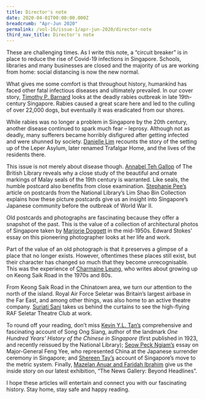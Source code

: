 ```yaml
---
title: Director's note
date: 2020-04-01T00:00:00.000Z
breadcrumb: "Apr-Jun 2020"
permalink: /vol-16/issue-1/apr-jun-2020/director-note
third_nav_title: Director's note
---
```


These are challenging times. As I write this note, a “circuit breaker” is in place to reduce the rise of Covid-19 infections in Singapore. Schools, libraries and many businesses are closed and the majority of us are working from home: social distancing is now the new normal.

What gives me some comfort is that throughout history, humankind has faced other fatal infectious diseases and ultimately prevailed. In our cover story, [Timothy P. Barnard](/vol-16/issue-1/apr-jun-2020/mad-dogs) looks at the deadly rabies outbreak in late 19th-century Singapore. Rabies caused a great scare here and led to the culling of over 22,000 dogs, but eventually it was eradicated from our shores. 

While rabies was no longer a problem in Singapore by the 20th century, another disease continued to spark much fear – leprosy. Although not as deadly, many sufferers became horribly disfigured after getting infected and were shunned by society. [Danielle Lim](/vol-16/issue-1/apr-jun-2020/leprosy) recounts the story of the setting up of the Leper Asylum, later renamed Trafalgar Home, and the lives of the residents there. 

This issue is not merely about disease though. [Annabel Teh Gallop](/vol-16/issue-1/apr-jun-2020/malay-seals) of The British Library reveals why a close study of the beautiful and ornate markings of Malay seals of the 19th century is warranted. Like seals, the humble postcard also benefits from close examination. [Stephanie Pee’s](/vol-16/issue-1/apr-jun-2020/history-through-postcards) article on postcards from the National Library’s Lim Shao Bin Collection explains how these picture postcards give us an insight into Singapore’s Japanese community before the outbreak of World War II.

Old postcards and photographs are fascinating because they offer a snapshot of the past. This is the value of a collection of architectural photos of Singapore taken by [Marjorie Doggett](/vol-16/issue-1/apr-jun-2020/doggett) in the mid-1950s. Edward Stokes’ essay on this pioneering photographer looks at her life and work.

Part of the value of an old photograph is that it preserves a glimpse of a place that no longer exists. However, oftentimes these places still exist, but their character has changed so much that they become unrecognisable. This was the experience of [Charmaine Leung](/vol-16/issue-1/apr-jun-2020/keong-saik), who writes about growing up on Keong Saik Road in the 1970s and 80s. 

From Keong Saik Road in the Chinatown area, we turn our attention to the north of the island. Royal Air Force Seletar was Britain’s largest airbase in the Far East, and among other things, was also home to an active theatre company. [Suriati Sani](/vol-16/issue-1/apr-jun-2020/thespians) takes us behind the curtains to see the high-flying RAF Seletar Theatre Club at work.

To round off your reading, don’t miss [Kevin Y.L. Tan’s](/vol-16/issue-1/apr-jun-2020/king) comprehensive and fascinating account of Song Ong Siang, author of the landmark *One Hundred Years’ History of the Chinese in Singapore* (first published in 1923, and recently reissued by the National Library); [Seow Peck Ngiam’s](/vol-16/issue-1/apr-jun-2020/witness-to-history) essay on Major-General Feng Yee, who represented China at the Japanese surrender ceremony in Singapore; and [Shereen Tay’s](/vol-16/issue-1/apr-jun-2020/metric) account of Singapore’s move to the metric system. Finally, [Mazelan Anuar and Faridah Ibrahim](/vol-16/issue-1/apr-jun-2020/the-news-gallery) give us the inside story on our latest exhibition, “The News Gallery: Beyond Headlines”.

I hope these articles will entertain and connect you with our fascinating history. Stay home, stay safe and happy reading.

